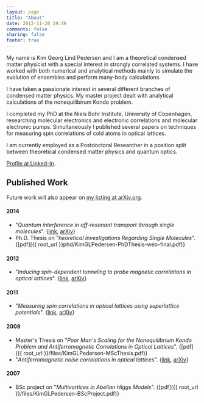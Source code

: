 ```yaml
---
layout: page
title: "About"
date: 2012-11-20 19:49
comments: false
sharing: false
footer: true
---
```


My name is Kim Georg Lind Pedersen and I am a theoretical condensed matter physicist with a special interest in strongly correlated systems. I have worked with both numerical and analytical methods mainly to simulate the evolution of ensembles and perform many-body calculations. 

I have taken a passionate interest in several different branches of condensed matter physics. My master project dealt with analytical calculations of the nonequilibirum Kondo problem. 

I completed my PhD at the Niels Bohr Institute, University of Copenhagen, researching 
molecular electronics and electronic correlations and molecular electronic pumps. Simultaneously I  published several papers on techniques for measuring spin correlations of cold atoms in optical lattices. 

I am currently employed as a Postdoctoral Researcher in a position split between theoretical condensed matter physics and quantum optics.  

[Profile at Linked-In](http://dk.linkedin.com/in/kglpedersen).

Published Work
---------------

Future work will also appear on [my listing at arXiv.org](http://arxiv.org/a/pedersen_k_1.html).

<!--
2003- During my senior year in high school I wrote a major report on the subject of Introductory Quantum Mechanics.
2005- In my freshman year studying Physics, I wrote another report on The decay-channels of the Z particle together with three of my fellow freshmen.
2005- Notes on Algebra for the course Alg2.
2007- Notes on The Philosophy of Science for the course VtMat.
-->

#### 2014
- "*Quantum interference in off-resonant transport through single molecules*". {[link](http://link.aps.org/doi/10.1103/PhysRevB.90.125413), [arXiv](http://arxiv.org/abs/1403.4056)}
- Ph.D. Thesis on "*heoretical Investigations Regarding Single Molecules*". {[pdf]({{ root_url }}phd/KimGLPedersen-PhDThesis-web-final.pdf)}

#### 2012
- "*Inducing spin-dependent tunneling to probe magnetic correlations in optical lattices*". {[link](http://arxiv.org/ct?url=http%3A%2F%2Fdx.doi.org%2F10%252E1103%2FPhysRevA%252E85%252E053642&v=6b2fc3c5), [arXiv](http://arxiv.org/abs/1203.0925)}

#### 2011
- "*Measuring spin correlations in optical lattices using superlattice potentials*". {[link](http://arxiv.org/ct?url=http%3A%2F%2Fdx.doi.org%2F10%252E1103%2FPhysRevA%252E84%252E041603&v=2fb27bff), [arXiv](http://arxiv.org/abs/1105.4466)}

#### 2009
* Master's Thesis on "*Poor Man's Scaling for the Nonequilibrium Kondo Problem and Antiferromagnetic Correlations in Optical Lattices*". {[pdf]({{ root_url }}/files/KimGLPedersen-MScThesis.pdf)}  
* "*Antiferromagnetic noise correlations in optical lattices*". {[link](http://pra.aps.org/abstract/PRA/v80/i3/e033622), [arXiv](http://arxiv.org/abs/0907.0652)} 

#### 2007
* BSc project on "*Multivortices in Abelian Higgs Models*". {[pdf]({{ root_url }}/files/KimGLPedersen-BScProject.pdf)}


